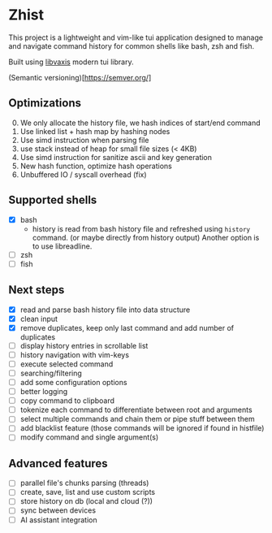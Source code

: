 # Zhist

This project is a lightweight and vim-like tui application designed 
to manage and navigate command history for common shells like bash, zsh and fish.

Built using [libvaxis](https://github.com/rockorager/libvaxis) modern tui library.

(Semantic versioning)[https://semver.org/]

## Optimizations
0. We only allocate the history file, we hash indices of start/end command
1. Use linked list + hash map by hashing nodes
2. Use simd instruction when parsing file
3. use stack instead of heap for small file sizes (< 4KB)
4. Use simd instruction for sanitize ascii and key generation
5. New hash function, optimize hash operations
6. Unbuffered IO / syscall overhead (fix)

## Supported shells

- [X] bash
    - history is read from bash history file and refreshed using `history` command.
        (or maybe directly from history output)
      Another option is to use libreadline.
- [ ] zsh
- [ ] fish

## Next steps
- [x] read and parse bash history file into data structure
- [x] clean input
- [x] remove duplicates, keep only last command and add number of duplicates
- [ ] display history entries in scrollable list
- [ ] history navigation with vim-keys
- [ ] execute selected command
- [ ] searching/filtering
- [ ] add some configuration options
- [ ] better logging
- [ ] copy command to clipboard
- [ ] tokenize each command to differentiate between root and arguments
- [ ] select multiple commands and chain them or pipe stuff between them
- [ ] add blacklist feature (those commands will be ignored if found in histfile)
- [ ] modify command and single argument(s)

## Advanced features

- [ ] parallel file's chunks parsing (threads)
- [ ] create, save, list and use custom scripts
- [ ] store history on db (local and cloud (?))
- [ ] sync between devices
- [ ] AI assistant integration

